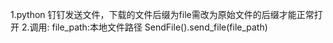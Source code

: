 1.python 钉钉发送文件，下载的文件后缀为file需改为原始文件的后缀才能正常打开
2.调用:
file_path:本地文件路径
SendFile().send_file(file_path)
